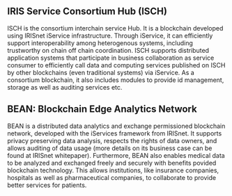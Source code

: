 ## IRIS Service Consortium Hub (ISCH)

ISCH is the consortium interchain service Hub. It is a blockchain developed using IRISnet iService infrastructure. Through iService, it can efficiently support interoperability among heterogenous systems, including trustworthy on chain off chain coordination. ISCH supports distributed application systems that participate in business collaboration as service consumer to efficiently call data and computing services published on ISCH by other blockchains (even traditional systems) via iService. As a consortium blockchain, it also includes modules to provide id management, storage as well as auditing services etc. 

## BEAN: Blockchain Edge Analytics Network

BEAN is a distributed data analytics and exchange permissioned blockchain network, developed with the iServices framework from IRISnet. It supports privacy preserving data analysis, respects the rights of data owners, and allows auditing of data usage (more details on its business case can be found at IRISnet whitepaper). Furthermore, BEAN also enables medical data to be analyzed and exchanged freely and securely with benefits povided blockchain technology. This allows institutions, like insurance companies, hospitals as well as pharmaceutical companies, to collaborate to provide better services for patients.
